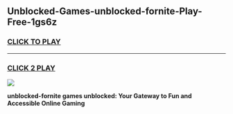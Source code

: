 
## Unblocked-Games-unblocked-fornite-Play-Free-1gs6z
<h3>
<a href="https://premium76.site?title=unblocked-fornite&ref=09A">CLICK TO PLAY</a></h3>
<hr>

<h3>
<a href="https://premium76.site?title=unblocked-fornite&ref=09A">CLICK 2 PLAY</a>
  
</h3>

<a href="https://premium76.site?title=unblocked-fornite&ref=09A"><img src="https://clearcache.store/games.png"></a>


**unblocked-fornite games unblocked: Your Gateway to Fun and Accessible Online Gaming**
